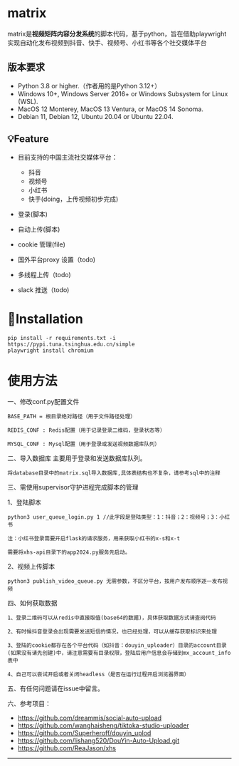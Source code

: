 # matrix
matrix是**视频矩阵内容分发系统**的脚本代码，基于python，旨在借助playwright实现自动化发布视频到抖音、快手、视频号、小红书等各个社交媒体平台

## 版本要求
 
- Python 3.8 or higher.（作者用的是Python 3.12+）
- Windows 10+, Windows Server 2016+ or Windows Subsystem for Linux (WSL).
- MacOS 12 Monterey, MacOS 13 Ventura, or MacOS 14 Sonoma.
- Debian 11, Debian 12, Ubuntu 20.04 or Ubuntu 22.04.

## 💡Feature
- 目前支持的中国主流社交媒体平台：
  - 抖音
  - 视频号
  - 小红书
  - 快手(doing，上传视频初步完成)

- 登录(脚本)
- 自动上传(脚本)
- cookie 管理(file)
- 国外平台proxy 设置（todo)
- 多线程上传（todo)
- slack 推送（todo)


# 💾Installation
```
pip install -r requirements.txt -i https://pypi.tuna.tsinghua.edu.cn/simple
playwright install chromium
```

# 使用方法

一、修改conf.py配置文件
```
BASE_PATH = 根目录绝对路径（用于文件路径处理）

REDIS_CONF : Redis配置（用于记录登录二维码，登录状态等）

MYSQL_CONF : Mysql配置（用于登录或发送视频数据库队列）
```

二、导入数据库
主要用于登录和发送数据库队列。

```
将database目录中的matrix.sql导入数据库,具体表结构也不复杂，请参考sql中的注释
```

三、需使用supervisor守护进程完成脚本的管理

1、登陆脚本

```
python3 user_queue_login.py 1 //此字段是登陆类型：1：抖音；2：视频号；3：小红书

注：小红书登录需要开启flask的请求服务，用来获取小红书的x-s和x-t

需要将xhs-api目录下的app2024.py服务先启动。

```

2、视频上传脚本

```
python3 publish_video_queue.py 无需参数，不区分平台，按用户发布顺序逐一发布视频

```
四、如何获取数据

```
1、登录二维码可以从redis中直接取值(base64的数据)，具体获取数据方式请查阅代码

2、有时候抖音登录会出现需要发送短信的情况，也已经处理，可以从缓存获取标识来处理

3、登陆的cookie都存在各个平台代码（如抖音：douyin_uploader）目录的account目录(如果没有请先创建)中，请注意需要有目录权限，登陆后用户信息会存储到mx_account_info表中

4、自己可以尝试开启或者关闭headless（是否在运行过程开启浏览器界面）

```

五、有任何问题请在issue中留言。

六、参考项目：
- https://github.com/dreammis/social-auto-upload
- https://github.com/wanghaisheng/tiktoka-studio-uploader
- https://github.com/Superheroff/douyin_uplod
- https://github.com/lishang520/DouYin-Auto-Upload.git
- https://github.com/ReaJason/xhs

---